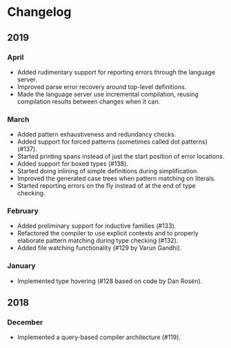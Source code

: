 # Changelog

## 2019

### April
- Added rudimentary support for reporting errors through the language server.
- Improved parse error recovery around top-level definitions.
- Made the language server use incremental compilation, reusing compilation results between changes when it can.

### March
- Added pattern exhaustiveness and redundancy checks.
- Added support for forced patterns (sometimes called dot patterns) (#137).
- Started printing spans instead of just the start position of error locations.
- Added support for boxed types (#138).
- Started doing inlining of simple definitions during simplification.
- Improved the generated case trees when pattern matching on literals.
- Started reporting errors on the fly instead of at the end of type checking.

### February
- Added preliminary support for inductive families (#133).
- Refactored the compiler to use explicit contexts and to properly elaborate pattern matching during type checking (#132).
- Added file watching functionality (#129 by Varun Gandhi).

### January
- Implemented type hovering (#128 based on code by Dan Rosén).

## 2018

### December
- Implemented a query-based compiler architecture (#119).
